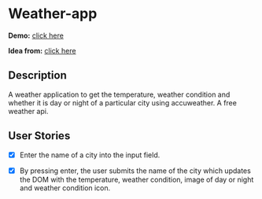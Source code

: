 # Weather-app

**Demo:** [click here](https://hntgn2-1234.csb.app/)

**Idea from:** [click here](https://github.com/florinpop17/app-ideas)

## **Description**

A weather application to get the temperature, weather condition and whether it is day or night of a particular city using accuweather. A free weather api.

## **User Stories**

- [x] Enter the name of a city into the input field.
- [x] By pressing enter, the user submits the name of the city which updates the DOM with the temperature, weather condition, image of day or night and weather condition icon.

